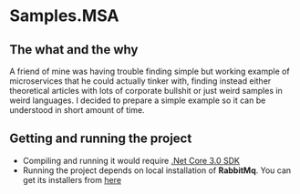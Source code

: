 # Samples.MSA
## The what and the why
A friend of mine was having trouble finding simple but working example of microservices that he could actually tinker with, finding instead either theoretical articles with lots of corporate bullshit or just weird samples in weird languages. I decided to prepare a simple example so it can be understood in short amount of time.  

## Getting and running the project
* Compiling and running it would require [.Net Core 3.0 SDK](https://dotnet.microsoft.com/download/dotnet-core/3.0)
* Running the project depends on local installation of **RabbitMq**. You can get its installers from [here](https://www.rabbitmq.com/download.html)
